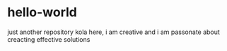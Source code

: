 # hello-world
just another repository
kola here, i am creative and i am passonate about creacting effective solutions 
